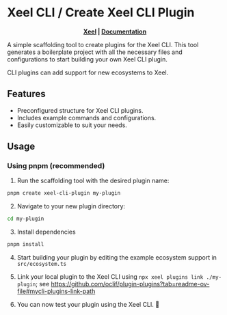 # Xeel CLI / Create Xeel CLI Plugin

<div style="text-align: center;">
  <strong>
    <a href="https://xeel.dev">Xeel</a>
     | 
    <a href="https://docs.xeel.dev">Documentation</a>
  </strong>
</div>


A simple scaffolding tool to create plugins for the Xeel CLI. 
This tool generates a boilerplate project with all the necessary 
files and configurations to start building your own Xeel CLI plugin.

CLI plugins can add support for new ecosystems to Xeel.

## Features

- Preconfigured structure for Xeel CLI plugins.
- Includes example commands and configurations.
- Easily customizable to suit your needs.

## Usage

### Using pnpm (recommended)

1.	Run the scaffolding tool with the desired plugin name:
```bash
pnpm create xeel-cli-plugin my-plugin
```
2.	Navigate to your new plugin directory:
```bash
cd my-plugin
```
3. Install dependencies
```bash
pnpm install
```
4.	Start building your plugin by editing the example ecosystem support in `src/ecosystem.ts`

5. Link your local plugin to the Xeel CLI using `npx xeel plugins link ./my-plugin`; see https://github.com/oclif/plugin-plugins?tab=readme-ov-file#mycli-plugins-link-path

6. You can now test your plugin using the Xeel CLI. 🚀
